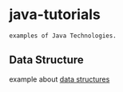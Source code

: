 # java-tutorials
    examples of Java Technologies.
    
## Data Structure
example about [data structures](./data-structure/README.md)

